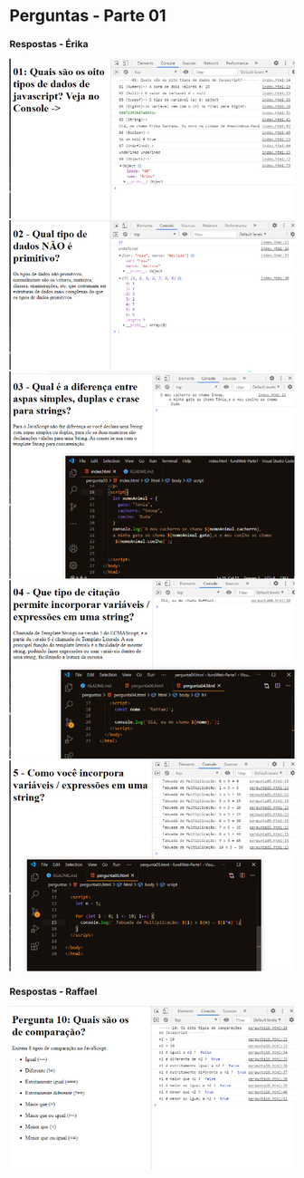 <h1>Perguntas - Parte 01</h1>
<h3>Respostas - Érika</h3>
<img src="./img/perg01.png" />
<img src="./img/perg02.png" />
<img src="./img/perg03.png" />
<img src="./img/perg04.png" />
<img src="./img/perg05.png" />
<h3>Respostas - Raffael</h3>
<img src="./img/perg10.png" width="800" />

